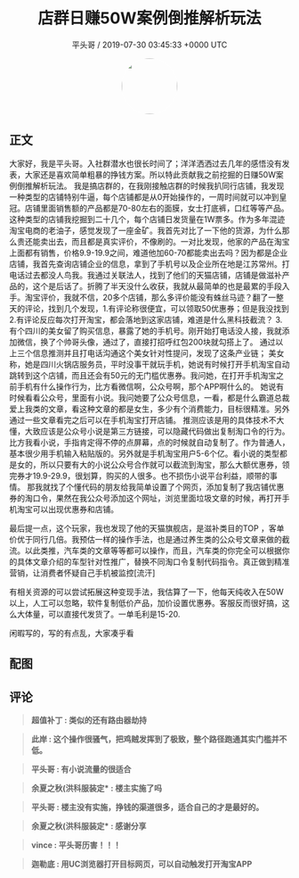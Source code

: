 <h1 align="center">店群日赚50W案例倒推解析玩法</h1>
<p align="center">
    <a>平头哥 / 2019-07-30 03:45:33 &#43;0000 UTC</a>
</p>

<div align="center">
    <img src="https://images.zsxq.com/FryirLjNsIOutco11e0Bq0xn43oZ?e=1590940799&amp;token=kIxbL07-8jAj8w1n4s9zv64FuZZNEATmlU_Vm6zD:k12nZGW3XwRyGF9YpGtRjEWCPmw=" width="100" height="100" style="border:1px solid;border-radius:50%; color:#ffffff"/>
</div>

## 正文

<div>
 大家好，我是平头哥。入社群潜水也很长时间了；洋洋洒洒过去几年的感悟没有发表，大家还是喜欢简单粗暴的挣钱方案。所以特此贡献我之前挖掘的日赚50W案例倒推解析玩法。   我是搞店群的，在我刚接触店群的时候我扒同行店铺，我发现一种类型的店铺特别牛逼，每个店铺都是从0开始操作的，一周时间就可以冲到皇冠。店铺里面销售额的产品都是70-80左右的面膜，女士打底裤，口红等等产品。这种类型的店铺我挖掘到二十几个，每个店铺日发货量在1W票多。作为多年混迹淘宝电商的老油子，感觉发现了一座金矿。我首先对比了一下他的货源，为什么那么贵还能卖出去，而且都是真实评价，不像刷的。一对比发现，他家的产品在淘宝上面都有销售，价格9.9-19.9之间，难道他加60-70都能卖出去吗？因为都是企业店铺，我首先查询店铺企业的信息，拿到了手机号以及企业所在地是江苏常州。打电话过去都没人鸟我。我通过关联法人，找到了他们的天猫店铺，店铺是做滋补产品的，这个是后话了。折腾了半天没什么收获，我就从最简单的也是最累的手段入手。淘宝评价，我就不信，20多个店铺，那么多评价能没有蛛丝马迹？翻了一整天的评论，找到几个发现，1.有评论称很便宜，可以领取50优惠券；但是我没找到    2.有评论反应每次打开淘宝，都会落地到这家店铺，难道是什么黑科技截流？    3.有个四川的美女留了购买信息，暴露了她的手机号。刚开始打电话没人接，我就添加微信，换了个帅哥头像，通过了，直接打招呼红包200块就勾搭上了。    通过以上三个信息推测并且打电话沟通这个美女针对性提问，发现了这条产业链；   美女称，她是四川火锅店服务员，平时没事干就玩手机，她说有时候打开手机淘宝自动跳转到这个店铺，而且还会有50元的无门槛优惠券。我问她，在打开手机淘宝之前手机有什么操作行为，比方看微信啊，公众号啊，那个APP啊什么的。  她说有时候看看公众号，里面有小说。我问她要了公众号信息，一看，都是什么霸道总裁爱上我类的文章，看这种文章的都是女生，多少有个消费能力，目标很精准。另外通过一些文章看完之后可以在手机淘宝打开店铺。  推测应该是用的具体技术不大懂，大致应该是公众号小说是第三方链接，可以隐藏代码做出复制淘口令的行为。比方我看小说，手指肯定得不停的点屏幕，点的时候就自动复制了。作为普通人，基本很少用手机输入粘贴版的。另外就是手机淘宝用户5-6个亿。看小说的类型都是女的，所以只要有大的小说公众号合作就可以截流到淘宝，那么大额优惠券，领完券才19.9-29.9，很划算，购买的人很多。也不损伤小说平台利益，顺带的事情。  那我就找了个懂代码的朋友给我简单设置了个网页，添加复制了我店铺优惠券的淘口令，果然在我公众号添加这个网址，浏览里面垃圾文章的时候，再打开手机淘宝可以出现优惠券和店铺。

最后提一点，这个玩家，我也发现了他的天猫旗舰店，是滋补类目的TOP ，客单价优于同行几倍。我预估一样的操作手法，也是通过养生类的公众号文章来做的截流。以此类推，汽车类的文章等等都可以操作，而且，汽车类的你完全可以根据你的具体文章介绍的车型针对性推广，替换不同淘口令复制代码指令。真正做到精准营销，让消费者怀疑自己手机被监控[流汗]    

有相关资源的可以尝试拓展这种变现手法，我估算了一下，他每天纯收入在50W以上，人工可以忽略，软件复制低价产品，加价设置优惠券。客服反而很好搞，这么大体量，可以直接代发货了。一单毛利是15-20.     

闲暇写的，写的有点乱，大家凑乎看
</div>

## 配图
<div class="image" align="center">

</div>

## 评论

<div align="left">
<div>

<blockquote >
<span> <strong>超值补丁 : 类似的还有路由器劫持 </strong></span>
</blockquote>

<blockquote >
<span> <strong>此岸 : 这个操作很骚气，把鸡贼发挥到了极致，整个路径跑通其实门槛并不低。 </strong></span>
</blockquote>

<blockquote >
<span> <strong>平头哥 : 有小说流量的很适合 </strong></span>
</blockquote>

<blockquote >
<span> <strong>余夏之秋(洪科服装定* : 楼主实施了吗 </strong></span>
</blockquote>

<blockquote >
<span> <strong>平头哥 : 楼主没有实施，挣钱的渠道很多，适合自己的才是最好的。 </strong></span>
</blockquote>

<blockquote >
<span> <strong>余夏之秋(洪科服装定* : 感谢分享 </strong></span>
</blockquote>

<blockquote >
<span> <strong>vince : 平头哥历害！！！ </strong></span>
</blockquote>

<blockquote >
<span> <strong>迦勒底 : 用UC浏览器打开目标网页，可以自动触发打开淘宝APP </strong></span>
</blockquote>

</div>
</div>